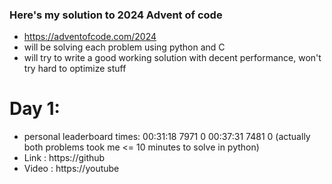 ### Here's my solution to 2024 Advent of code

- https://adventofcode.com/2024
- will be solving each problem using python and C 
- will try to write a good working solution with decent performance, won't try hard to optimize stuff

# Day 1: 
- personal leaderboard times: 00:31:18  7971      0   00:37:31  7481      0 (actually both problems took me <= 10 minutes to solve in python)
- Link : https://github
- Video : https://youtube